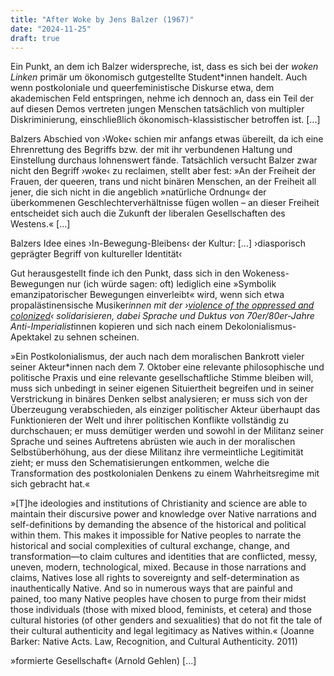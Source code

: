 ```yaml
---
title: "After Woke by Jens Balzer (1967)"
date: "2024-11-25"
draft: true
---
```


Ein Punkt, an dem ich Balzer widerspreche, ist, dass es sich bei der _woken Linken_ primär um ökonomisch gutgestellte Student\*innen handelt. Auch wenn postkoloniale und queerfeministische Diskurse etwa, dem akademischen Feld entspringen, nehme ich dennoch an, dass ein Teil der auf diesen Demos vertreten jungen Menschen tatsächlich von multipler Diskriminierung, einschließlich ökonomisch-klassistischer betroffen ist. [...]

Balzers Abschied von ›Woke‹ schien mir anfangs etwas übereilt, da ich eine Ehrenrettung des Begriffs bzw. der mit ihr verbundenen Haltung und Einstellung durchaus lohnenswert fände. Tatsächlich versucht Balzer zwar nicht den Begriff ›woke‹ zu reclaimen, stellt aber fest: »An der Freiheit der Frauen, der queeren, trans und nicht binären Menschen, an der Freiheit all jener, die sich nicht in die angeblich »natürliche Ordnung« der überkommenen Geschlechterverhältnisse fügen wollen – an dieser Freiheit entscheidet sich auch die Zukunft der liberalen Gesellschaften des Westens.« [...]

Balzers Idee eines ›In-Bewegung-Bleibens‹ der Kultur: [...]
›diasporisch geprägter Begriff von kultureller Identität‹

Gut herausgestellt finde ich den Punkt, dass sich in den Wokeness-Bewegungen nur (ich würde sagen: oft) lediglich eine »Symbolik emanzipatorischer Bewegungen einverleibt« wird, wenn sich etwa propalästinensische Musiker*innen mit der ›[violence of the oppressed and colonized](https://gegenjedengenozid.bandcamp.com/track/denouncing-the-violence-of-the-oppressed-and-colonized-is-not-just-immoral-but-racist)‹ solidarisieren, dabei Sprache und Duktus von 70er/80er-Jahre Anti-Imperialist*innen kopieren und sich nach einem Dekolonialismus-Apektakel zu sehnen scheinen.

»Ein Postkolonialismus, der auch nach dem moralischen Bankrott vieler seiner Akteur\*innen nach dem 7. Oktober eine relevante philosophische und politische Praxis und eine relevante gesellschaftliche Stimme bleiben will, muss sich unbedingt in seiner eigenen Situiertheit begreifen und in seiner Verstrickung in binäres Denken selbst analysieren; er muss sich von der Überzeugung verabschieden, als einziger politischer Akteur überhaupt das Funktionieren der Welt und ihrer politischen Konflikte vollständig zu durchschauen; er muss demütiger werden und sowohl in der Militanz seiner Sprache und seines Auftretens abrüsten wie auch in der moralischen Selbstüberhöhung, aus der diese Militanz ihre vermeintliche Legitimität zieht; er muss den Schematisierungen entkommen, welche die Transformation des postkolonialen Denkens zu einem Wahrheitsregime mit sich gebracht hat.«

»[T]he ideologies and institutions of Christianity and science are able to maintain their discursive power and knowledge over Native narrations and self-definitions by demanding the absence of the historical and political within them. This makes it impossible for Native peoples to narrate the historical and social complexities of cultural exchange, change, and transformation—to claim cultures and identities that are conflicted, messy, uneven, modern, technological, mixed. Because in those narrations and claims, Natives lose all rights to sovereignty and self-determination as inauthentically Native. And so in numerous ways that are painful and pained, too many Native peoples have chosen to purge from their midst those individuals (those with mixed blood, feminists, et cetera) and those cultural histories (of other genders and sexualities) that do not fit the tale of their cultural authenticity and legal legitimacy as Natives within.« (Joanne Barker: Native Acts. Law, Recognition, and Cultural Authenticity. 2011)

»formierte Gesellschaft« (Arnold Gehlen) [...]
